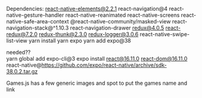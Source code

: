 Dependencies: 
react-native-elements@2.2.1
react-navigation@4
react-native-gesture-handler
react-native-reanimated 
react-native-screens
react-native-safe-area-context
@react-native-community/masked-view
react-navigation-stack@^1.10.3
react-navigation-drawer
redux@4.0.5 react-redux@7.2.0 redux-thunk@2.3.0 redux-logger@3.0.6
react-native-swipe-list-view
yarn install
yarn expo
yarn add expo@38

needed??  
yarn global add expo-cli@3
expo install react@16.11.0 react-dom@16.11.0 react-native@https://github.com/expo/react-native/archive/sdk-38.0.2.tar.gz

Games.js has a few generic images and spot to put the games name and link

